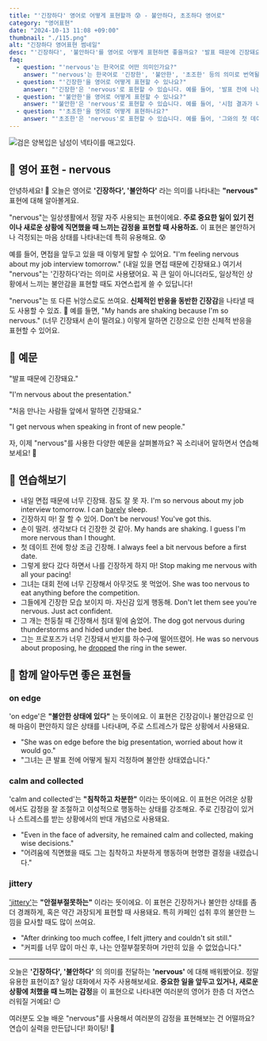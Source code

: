 ```yaml
---
title: "'긴장하다' 영어로 어떻게 표현할까 😰 - 불안하다, 초조하다 영어로"
category: "영어표현"
date: "2024-10-13 11:08 +09:00"
thumbnail: "./115.png"
alt: "긴장하다 영어표현 썸네일"
desc: "'긴장하다', '불안하다'를 영어로 어떻게 표현하면 좋을까요? '발표 때문에 긴장돼요.', '처음 만나는 사람들 앞에서 말하면 긴장돼요.' 등을 영어로 표현하는 법을 배워봅시다. 다양한 예문을 통해서 연습하고 본인의 표현으로 만들어 보세요."
faq:
  - question: "'nervous'는 한국어로 어떤 의미인가요?"
    answer: "'nervous'는 한국어로 '긴장한', '불안한', '초조한' 등의 의미로 번역될 수 있습니다. 주로 어떤 상황에 대한 두려움이나 불안감을 표현할 때 사용됩니다."
  - question: "'긴장한'을 영어로 어떻게 표현할 수 있나요?"
    answer: "'긴장한'은 'nervous'로 표현할 수 있습니다. 예를 들어, '발표 전에 나는 긴장했어'는 'I was nervous before the presentation'으로 말할 수 있습니다."
  - question: "'불안한'을 영어로 어떻게 표현할 수 있나요?"
    answer: "'불안한'은 'nervous'로 표현할 수 있습니다. 예를 들어, '시험 결과가 나올 때 나는 불안했어'는 'I was nervous when the exam results were announced'로 말할 수 있습니다."
  - question: "'초조한'을 영어로 어떻게 표현하나요?"
    answer: "'초조한'은 'nervous'로 표현할 수 있습니다. 예를 들어, '그와의 첫 데이트에 초조했어'는 'I was nervous about my first date with him'으로 표현할 수 있습니다."
---
```


![검은 양복입은 남성이 넥타이를 매고있다.](./115-1.jpg)

## 🌟 영어 표현 - nervous

안녕하세요! 👋 오늘은 영어로 **'긴장하다', '불안하다'** 라는 의미를 나타내는 **"nervous"** 표현에 대해 알아볼게요.

"nervous"는 일상생활에서 정말 자주 사용되는 표현이에요. **주로 중요한 일이 있기 전이나 새로운 상황에 직면했을 때 느끼는 감정을 표현할 때 사용하죠.** 이 표현은 불안하거나 걱정되는 마음 상태를 나타내는데 특히 유용해요. 😰

예를 들어, 면접을 앞두고 있을 때 이렇게 말할 수 있어요. "I'm feeling nervous about my job interview tomorrow." (내일 있을 면접 때문에 긴장돼요.) 여기서 "nervous"는 '긴장하다'라는 의미로 사용됐어요. 꼭 큰 일이 아니더라도, 일상적인 상황에서 느끼는 불안감을 표현할 때도 자연스럽게 쓸 수 있답니다!

"nervous"는 또 다른 뉘앙스로도 쓰여요. **신체적인 반응을 동반한 긴장감**을 나타낼 때도 사용할 수 있죠. 🤲 예를 들면, "My hands are shaking because I'm so nervous." (너무 긴장돼서 손이 떨려요.) 이렇게 말하면 긴장으로 인한 신체적 반응을 표현할 수 있어요.

## 📖 예문

"발표 때문에 긴장돼요."

"I'm nervous about the presentation."

"처음 만나는 사람들 앞에서 말하면 긴장돼요."

"I get nervous when speaking in front of new people."

자, 이제 "nervous"를 사용한 다양한 예문을 살펴볼까요? 꼭 소리내어 말하면서 연습해보세요! 🚀

## 💬 연습해보기

<ul data-interactive-list>
  <li data-interactive-item>
    <span data-toggler>내일 면접 때문에 너무 긴장돼. 잠도 잘 못 자.</span>
    <span data-answer>I'm so nervous about my job interview tomorrow. I can <a href="/blog/in-english/078.barely/">barely</a> sleep.</span>
  </li>
  <li data-interactive-item>
    <span data-toggler>긴장하지 마! 잘 할 수 있어.</span>
    <span data-answer>Don't be nervous! You've got this.</span>
  </li>
  <li data-interactive-item>
    <span data-toggler>손이 떨려. 생각보다 더 긴장한 것 같아.</span>
    <span data-answer>My hands are shaking. I guess I'm more nervous than I thought.</span>
  </li>
  <li data-interactive-item>
    <span data-toggler>첫 데이트 전에 항상 조금 긴장해.</span>
    <span data-answer>I always feel a bit nervous before a first date.</span>
  </li>
  <li data-interactive-item>
    <span data-toggler>그렇게 왔다 갔다 하면서 나를 긴장하게 하지 마!</span>
    <span data-answer>Stop making me nervous with all your pacing!</span>
  </li>
  <li data-interactive-item>
    <span data-toggler>그녀는 대회 전에 너무 긴장해서 아무것도 못 먹었어.</span>
    <span data-answer>She was too nervous to eat anything before the competition.</span>
  </li>
  <li data-interactive-item>
    <span data-toggler>그들에게 긴장한 모습 보이지 마. 자신감 있게 행동해.</span>
    <span data-answer>Don't let them see you're nervous. Just act confident.</span>
  </li>
  <li data-interactive-item>
    <span data-toggler>그 개는 천둥칠 때 긴장해서 침대 밑에 숨었어.</span>
    <span data-answer>The dog got nervous during thunderstorms and hided under the bed.</span>
  </li>
  <li data-interactive-item>
    <span data-toggler>그는 프로포즈가 너무 긴장돼서 반지를 하수구에 떨어뜨렸어.</span>
    <span data-answer>He was so nervous about proposing, he <a href="/blog/in-english/361.drop/">dropped</a> the ring in the sewer.</span>
  </li>
</ul>

## 🤝 함께 알아두면 좋은 표현들

### on edge

'on edge'은 **"불안한 상태에 있다"** 는 뜻이에요. 이 표현은 긴장감이나 불안감으로 인해 마음이 편안하지 않은 상태를 나타내며, 주로 스트레스가 많은 상황에서 사용돼요.

- "She was on edge before the big presentation, worried about how it would go."
- "그녀는 큰 발표 전에 어떻게 될지 걱정하며 불안한 상태였습니다."

### calm and collected

'calm and collected'는 **"침착하고 차분한"** 이라는 뜻이에요. 이 표현은 어려운 상황에서도 감정을 잘 조절하고 이성적으로 행동하는 상태를 강조해요. 주로 긴장감이 있거나 스트레스를 받는 상황에서의 반대 개념으로 사용돼요.

- "Even in the face of adversity, he remained calm and collected, making wise decisions."
- "어려움에 직면했을 때도 그는 침착하고 차분하게 행동하며 현명한 결정을 내렸습니다."

### jittery

['jittery'](/blog/vocab-1/001.jittery/)는 **"안절부절못하는"** 이라는 뜻이에요. 이 표현은 긴장하거나 불안한 상태를 좀 더 경쾌하게, 혹은 약간 과장되게 표현할 때 사용돼요. 특히 카페인 섭취 후의 불안한 느낌을 묘사할 때도 많이 쓰여요.

- "After drinking too much coffee, I felt jittery and couldn't sit still."
- "커피를 너무 많이 마신 후, 나는 안절부절못하며 가만히 있을 수 없었습니다."

---

오늘은 **'긴장하다', '불안하다'** 의 의미를 전달하는 **'nervous'** 에 대해 배워봤어요. 정말 유용한 표현이죠? 일상 대화에서 자주 사용해보세요. **중요한 일을 앞두고 있거나, 새로운 상황에 처했을 때 느끼는 감정**을 이 표현으로 나타내면 여러분의 영어가 한층 더 자연스러워질 거예요! 😉

여러분도 오늘 배운 "nervous"를 사용해서 여러분의 감정을 표현해보는 건 어떨까요? 연습이 실력을 만든답니다! 화이팅! 💪
